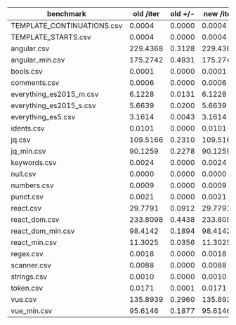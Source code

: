 | benchmark                  | old /iter | old +/- | new /iter |  new +/- |
| ---                        |       --- |     --- |       --- |      --- |
| TEMPLATE_CONTINUATIONS.csv |    0.0004 |  0.0000 |    0.0004 |   0.0004 |
| TEMPLATE_STARTS.csv        |    0.0004 |  0.0000 |    0.0004 |   0.0004 |
| angular.csv                |  229.4368 |  0.3128 |  229.4368 | 229.4368 |
| angular_min.csv            |  175.2742 |  0.4931 |  175.2742 | 175.2742 |
| bools.csv                  |    0.0001 |  0.0000 |    0.0001 |   0.0001 |
| comments.csv               |    0.0006 |  0.0000 |    0.0006 |   0.0006 |
| everything_es2015_m.csv    |    6.1228 |  0.0131 |    6.1228 |   6.1228 |
| everything_es2015_s.csv    |    5.6639 |  0.0200 |    5.6639 |   5.6639 |
| everything_es5.csv         |    3.1614 |  0.0043 |    3.1614 |   3.1614 |
| idents.csv                 |    0.0101 |  0.0000 |    0.0101 |   0.0101 |
| jq.csv                     |  109.5166 |  0.2310 |  109.5166 | 109.5166 |
| jq_min.csv                 |   90.1259 |  0.2278 |   90.1259 |  90.1259 |
| keywords.csv               |    0.0024 |  0.0000 |    0.0024 |   0.0024 |
| null.csv                   |    0.0000 |  0.0000 |    0.0000 |   0.0000 |
| numbers.csv                |    0.0009 |  0.0000 |    0.0009 |   0.0009 |
| punct.csv                  |    0.0021 |  0.0000 |    0.0021 |   0.0021 |
| react.csv                  |   29.7791 |  0.0912 |   29.7791 |  29.7791 |
| react_dom.csv              |  233.8098 |  0.4438 |  233.8098 | 233.8098 |
| react_dom_min.csv          |   98.4142 |  0.1894 |   98.4142 |  98.4142 |
| react_min.csv              |   11.3025 |  0.0356 |   11.3025 |  11.3025 |
| regex.csv                  |    0.0018 |  0.0000 |    0.0018 |   0.0018 |
| scanner.csv                |    0.0088 |  0.0000 |    0.0088 |   0.0088 |
| strings.csv                |    0.0010 |  0.0000 |    0.0010 |   0.0010 |
| token.csv                  |    0.0171 |  0.0001 |    0.0171 |   0.0171 |
| vue.csv                    |  135.8939 |  0.2960 |  135.8939 | 135.8939 |
| vue_min.csv                |   95.6146 |  0.1877 |   95.6146 |  95.6146 |
